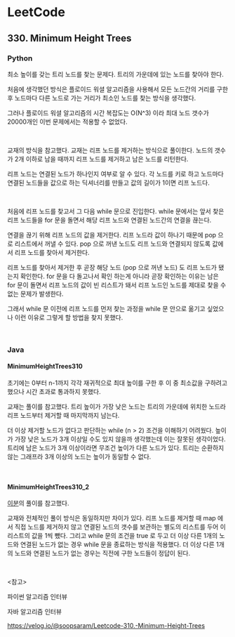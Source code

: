 # LeetCode

## 330. Minimum Height Trees

### Python

최소 높이를 갖는 트리 노드를 찾는 문제다. 트리의 가운데에 있는 노드를 찾아야 한다.

처음에 생각했던 방식은 플로이드 워셜 알고리즘을 사용해서 모든 노드간의 거리를 구한 후 노드마다 다른 노드로 가는 거리가 최소인 노드를 찾는 방식을 생각했다.

그러나 플로이드 워셜 알고리즘의 시간 복잡도는 O(N^3) 이라 최대 노드 갯수가 20000개인 이번 문제에서는 적용할 수 없었다.

<br>

교재의 방식을 참고했다. 교재는 리프 노드를 제거하는 방식으로 풀이한다. 노드의 갯수가 2개 이하로 남을 때까지 리프 노드를 제거하고 남은 노드를 리턴한다.

리프 노드는 연결된 노드가 하나인지 여부로 알 수 있다. 각 노드를 키로 하고 노드마다 연결된 노드들을 값으로 하는 딕셔너리를 만들고 값의 길이가 1이면 리프 노드다.

<br>

처음에 리프 노드를 찾고서 그 다음 while 문으로 진입한다. while 문에서는 앞서 찾은 리프 노드들을 for 문을 돌면서 해당 리프 노드와 연결된 노드간의 연결을 끊는다.

연결을 끊기 위해 리프 노드의 값을 제거한다. 리프 노드라 값이 하나기 때문에 pop 으로 리스트에서 꺼낼 수 있다. pop 으로 꺼낸 노드도 리프 노드와 연결되지 않도록 값에서 리프 노드를 찾아서 제거한다.

리프 노드를 찾아서 제거한 후 곧장 해당 노드 (pop 으로 꺼낸 노드) 도 리프 노드가 됐는지 확인한다. for 문을 다 돌고나서 확인 하는게 아니라 곧장 확인하는 이유는 남은 for 문이 돌면서 리프 노드의 값이 빈 리스트가 돼서 리프 노드인 노드를 제대로 찾을 수 없는 문제가 발생한다.

그래서 while 문 이전에 리프 노드를 먼저 찾는 과정을 while 문 안으로 옮기고 싶었으나 이런 이유로 그렇게 할 방법을 찾지 못했다.

<br>

### Java

#### MinimumHeightTrees310

초기에는 0부터 n-1까지 각각 재귀적으로 최대 높이를 구한 후 이 중 최소값을 구하려고 했으나 시간 초과로 통과하지 못했다.

교재는 풀이를 참고했다. 트리 높이가 가장 낮은 노드는 트리의 가운데에 위치한 노드라 리프 노드부터 제거할 때 마지막까지 남는다.

더 이상 제거할 노드가 없다고 판단하는 while (n > 2) 조건을 이해하기 어려웠다. 높이가 가장 낮은 노드가 3개 이상일 수도 있지 않을까 생각했는데 이는 잘못된 생각이었다. 트리에 남은 노드가 3개 이상이라면 무조건 높이가 다른 노드가 있다. 트리는 순환하지 않는 그래프라 3개 이상의 노드는 높이가 동일할 수 없다.

<br>

#### MinimumHeightTrees310_2

[이분](https://velog.io/@soopsaram/Leetcode-310.-Minimum-Height-Trees)의 풀이를 참고했다. 

교재와 전체적인 풀이 방식은 동일하지만 차이가 있다. 리프 노드를 제거할 때 map 에서 직접 노드를 제거하지 않고 연결된 노드의 갯수를 보관하는 별도의 리스트를 두어 이 리스트의 값을 1씩 뺐다. 그리고 while 문의 조건을 true 로 두고 더 이상 다른 1개의 노드와 연결된 노드가 없는 경우 while 문을 종료하는 방식을 적용했다. 더 이상 다른 1개의 노드와 연결된 노드가 없는 경우는 직전에 구한 노드들이 정답이 된다.

<br>

<참고>

파이썬 알고리즘 인터뷰

자바 알고리즘 인터뷰

https://velog.io/@soopsaram/Leetcode-310.-Minimum-Height-Trees


